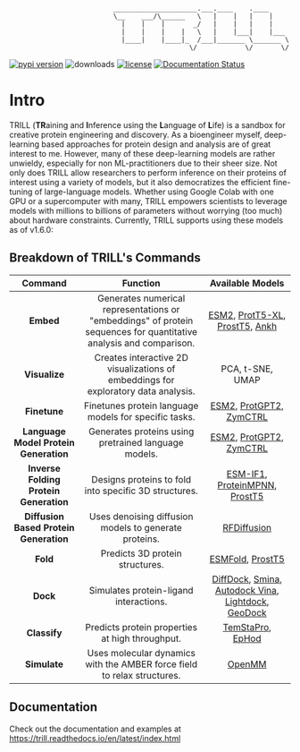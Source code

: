                               _____________________.___.____    .____     
                              \__    ___/\______   \   |    |   |    |    
                                |    |    |       _/   |    |   |    |    
                                |    |    |    |   \   |    |___|    |___ 
                                |____|    |____|_  /___|_______ \_______ \
                                                 \/            \/       \/

[![pypi version](https://img.shields.io/pypi/v/trill-proteins?color=blueviolet&style=flat-square)](https://pypi.org/project/trill-proteins)
![downloads](https://img.shields.io/pypi/dm/trill-proteins?color=blueviolet&style=flat-square)
[![license](https://img.shields.io/pypi/l/trill-proteins?color=blueviolet&style=flat-square)](LICENSE)
[![Documentation Status](https://readthedocs.org/projects/trill/badge/?version=latest&style=flat-square)](https://trill.readthedocs.io/en/latest/?badge=latest)
<!---![status](https://github.com/martinez-zacharya/TRILL/workflows/CI/badge.svg?style=flat-square&color=blueviolet)--->
# Intro
TRILL (**TR**aining and **I**nference using the **L**anguage of **L**ife) is a sandbox for creative protein engineering and discovery. As a bioengineer myself, deep-learning based approaches for protein design and analysis are of great interest to me. However, many of these deep-learning models are rather unwieldy, especially for non ML-practitioners due to their sheer size. Not only does TRILL allow researchers to perform inference on their proteins of interest using a variety of models, but it also democratizes the efficient fine-tuning of large-language models. Whether using Google Colab with one GPU or a supercomputer with many, TRILL empowers scientists to leverage models with millions to billions of parameters without worrying (too much) about hardware constraints. Currently, TRILL supports using these models as of v1.6.0:

## Breakdown of TRILL's Commands

| **Command** | **Function** | **Available Models** |
|:-----------:|:------------:|:--------------------:|
| **Embed** | Generates numerical representations or "embeddings" of protein sequences for quantitative analysis and comparison. | [ESM2](https://doi.org/10.1101/2022.07.20.500902), [ProtT5-XL](https://doi.org/10.1109/TPAMI.2021.3095381), [ProstT5](https://doi.org/10.1101/2023.07.23.550085), [Ankh](https://doi.org/10.48550/arXiv.2301.06568) |
| **Visualize** | Creates interactive 2D visualizations of embeddings for exploratory data analysis. | PCA, t-SNE, UMAP |
| **Finetune** | Finetunes protein language models for specific tasks. | [ESM2](https://doi.org/10.1101/2022.07.20.500902), [ProtGPT2](https://doi.org/10.1038/s41467-022-32007-7), [ZymCTRL](https://www.mlsb.io/papers_2022/ZymCTRL_a_conditional_language_model_for_the_controllable_generation_of_artificial_enzymes.pdf) |
| **Language Model Protein Generation** | Generates proteins using pretrained language models. | [ESM2](https://doi.org/10.1101/2022.07.20.500902), [ProtGPT2](https://doi.org/10.1038/s41467-022-32007-7), [ZymCTRL](https://www.mlsb.io/papers_2022/ZymCTRL_a_conditional_language_model_for_the_controllable_generation_of_artificial_enzymes.pdf) |
| **Inverse Folding Protein Generation** | Designs proteins to fold into specific 3D structures. | [ESM-IF1](https://doi.org/10.1101/2022.04.10.487779), [ProteinMPNN](https://doi.org/10.1101/2022.06.03.494563), [ProstT5](https://doi.org/10.1101/2023.07.23.550085) |
| **Diffusion Based Protein Generation** | Uses denoising diffusion models to generate proteins. | [RFDiffusion](https://doi.org/10.1101/2022.12.09.519842) |
| **Fold** | Predicts 3D protein structures. | [ESMFold](https://doi.org/10.1101/2022.07.20.500902), [ProstT5](https://doi.org/10.1101/2023.07.23.550085) |
| **Dock** | Simulates protein-ligand interactions. | [DiffDock](https://doi.org/10.48550/arXiv.2210.01776), [Smina](https://doi.org/10.1021/ci300604z), [Autodock Vina](https://doi.org/10.1021/acs.jcim.1c00203), [Lightdock](https://doi.org/10.1093/bioinformatics/btx555), [GeoDock](https://doi.org/10.1002/pro.4862) |
| **Classify** | Predicts protein properties at high throughput. | [TemStaPro](https://doi.org/10.1101/2023.03.27.534365), [EpHod](https://doi.org/10.1101/2023.06.22.544776) |
| **Simulate** | Uses molecular dynamics with the AMBER force field to relax structures. | [OpenMM](https://doi.org/10.1371/journal.pcbi.1005659) |

## Documentation
Check out the documentation and examples at https://trill.readthedocs.io/en/latest/index.html
